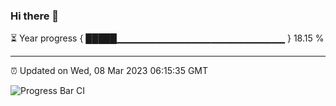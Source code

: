 ### Hi there 👋

⏳ Year progress { █████▁▁▁▁▁▁▁▁▁▁▁▁▁▁▁▁▁▁▁▁▁▁▁▁▁ } 18.15 %

---

⏰ Updated on Wed, 08 Mar 2023 06:15:35 GMT

![Progress Bar CI](https://github.com/liununu/liununu/workflows/Progress%20Bar%20CI/badge.svg)
